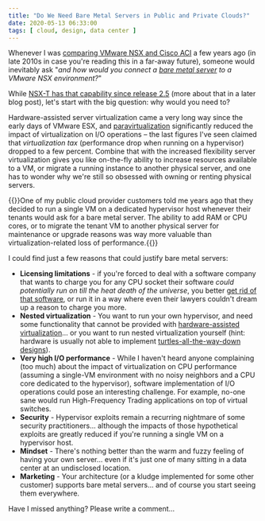 ```yaml
---
title: "Do We Need Bare Metal Servers in Public and Private Clouds?"
date: 2020-05-13 06:33:00
tags: [ cloud, design, data center ]
---
```

Whenever I was [comparing VMware NSX and Cisco ACI](https://www.ipspace.net/VMware_NSX,_Cisco_ACI_or_Standard-Based_EVPN) a few years ago (in late 2010s in case you're reading this in a far-away future), someone would inevitably ask "_and how would you connect a [bare metal server](https://en.wikipedia.org/wiki/Bare-metal_server) to a VMware NSX environment?_"

While [NSX-T has that capability since release 2.5](https://my.ipspace.net/bin/get/NSX/1.1A%20-%20NSX%20Data%20Center%20Products.mp4?doccode=NSX) (more about that in a later blog post), let's start with the big question: why would you need to?
<!--more-->
Hardware-assisted server virtualization came a very long way since the early days of VMware ESX, and [paravirtualization](https://en.wikipedia.org/wiki/Paravirtualization) significantly reduced the impact of virtualization on I/O operations &ndash; the last figures I've seen claimed that _virtualization tax_ (performance drop when running on a hypervisor) dropped to a few percent. Combine that with the increased flexibility server virtualization gives you like on-the-fly ability to increase resources available to a VM, or migrate a running instance to another physical server, and one has to wonder why we're still so obsessed with owning or renting physical servers.

{{<note info>}}One of my public cloud provider customers told me years ago that they decided to run a single VM on a dedicated hypervisor host whenever their tenants would ask for a bare metal server. The ability to add RAM or CPU cores, or to migrate the tenant VM to another physical server for maintenance or upgrade reasons was way more valuable than virtualization-related loss of performance.{{</note>}}

I could find just a few reasons that could justify bare metal servers:

* **Licensing limitations** - if you're forced to deal with a software company that wants to charge you for any CPU socket their software _could potentially run on till the heat death of the universe_, you better [get rid of that software](https://aws.amazon.com/blogs/aws/migration-complete-amazons-consumer-business-just-turned-off-its-final-oracle-database/), or run it in a way where even their lawyers couldn't dream up a reason to charge you more.
* **Nested virtualization** - You want to run your own hypervisor, and need some functionality that cannot be provided with [hardware-assisted virtualization](https://en.wikipedia.org/wiki/X86_virtualization#Hardware-assisted_virtualization)... or you want to run nested virtualization yourself (hint: hardware is usually not able to implement [turtles-all-the-way-down designs](https://en.wikipedia.org/wiki/Turtles_all_the_way_down)).
* **Very high I/O performance** - While I haven't heard anyone complaining (too much) about the impact of virtualization on CPU performance (assuming a single-VM environment with no noisy neighbors and a CPU core dedicated to the hypervisor), software implementation of I/O operations could pose an interesting challenge. For example, no-one sane would run High-Frequency Trading applications on top of virtual switches.
* **Security** - Hypervisor exploits remain a recurring nightmare of some security practitioners... although the impacts of those hypothetical exploits are greatly reduced if you're running a single VM on a hypervisor host.
* **Mindset** - There's nothing better than the warm and fuzzy feeling of having your own server... even if it's just one of many sitting in a data center at an undisclosed location.
* **Marketing** - Your architecture (or a kludge implemented for some other customer) supports bare metal servers... and of course you start seeing them everywhere.

Have I missed anything? Please write a comment...